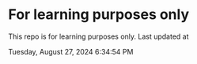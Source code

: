 # For learning purposes only
This repo is for learning purposes only.
Last updated at

Tuesday, August 27, 2024 6:34:54 PM

